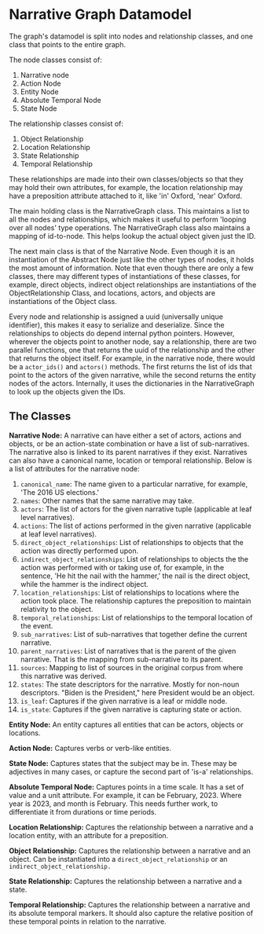 # Narrative Graph Datamodel
The graph's datamodel is split into nodes and relationship classes, and one class that points to the entire graph.

The node classes consist of:
1. Narrative node
2. Action Node
3. Entity Node
4. Absolute Temporal Node
5. State Node

The relationship classes consist of:
1. Object Relationship
2. Location Relationship
3. State Relationship
4. Temporal Relationship

These relationships are made into their own classes/objects so that they may hold their own attributes, for example, the location relationship may have a preposition attribute attached to it, like 'in' Oxford, 'near' Oxford.

The main holding class is the NarrativeGraph class. This maintains a list to all the nodes and relationships, which makes it useful to perform 'looping over all nodes' type operations. The NarrativeGraph class also maintains a mapping of id-to-node. This helps lookup the actual object given just the ID.

The next main class is that of the Narrative Node. Even though it is an instantiation of the Abstract Node just like the other types of nodes, it holds the most amount of information. Note that even though there are only a few classes, there may different types of instantiations of these classes, for example, direct objects, indirect object relationships are instantiations of the ObjectRelationship Class, and locations, actors, and objects are instantiations of the Object class. 

Every node and relationship is assigned a uuid (universally unique identifier), this makes it easy to serialize and deserialize. Since the relationships to objects do depend internal python pointers. However, wherever the objects point to another node, say a relationship, there are two parallel functions, one that returns the uuid of the relationship and the other that returns the object itself. For example, in the narrative node, there would be a `actor_ids()` and `actors()` methods. The first returns the list of ids that point to the actors of the given narrative, while the second returns the entity nodes of the actors. Internally, it uses the dictionaries in the NarrativeGraph to look up the objects given the IDs.

## The Classes
**Narrative Node:** A narrative can have either a set of actors, actions and objects, or be an action-state combination or have a list of sub-narratives. The narrative also is linked to its parent narratives if they exist. Narratives can also have a canonical name, location or temporal relationship. Below is a list of attributes for the narrative node:
1. `canonical_name`: The name given to a particular narrative, for example, 'The 2016 US elections.' 
2. `names`: Other names that the same narrative may take.
3. `actors`: The list of actors for the given narrative tuple (applicable at leaf level narratives).
4. `actions`: The list of actions performed in the given narrative (applicable at leaf level narratives).
5. `direct_object_relationships`: List of relationships to objects that the action was directly performed upon.
6. `indirect_object_relationships`: List of relationships to objects the the action was performed with or taking use of, for example, in the sentence, 'He hit the nail with the hammer,' the nail is the direct object, while the hammer is the indirect object.
7. `location_relationships`: List of relationships to locations where the action took place. The relationship captures the preposition to maintain relativity to the object.
8. `temporal_relationships`: List of relationships to the temporal location of the event.
9. `sub_narratives`: List of sub-narratives that together define the current narrative.
10. `parent_narratives`: List of narratives that is the parent of the given narrative. That is the mapping from sub-narrative to its parent.
11. `sources`: Mapping to list of sources in the original corpus from where this narrative was derived. 
12. `states`: The state descriptors for the narrative. Mostly for non-noun descriptors. "Biden is the President," here President would be an object.
13. `is_leaf`: Captures if the given narrative is a leaf or middle node.
14. `is_state`: Captures if the given narrative is capturing state or action.

**Entity Node:** An entity captures all entities that can be actors, objects or locations.

**Action Node:** Captures verbs or verb-like entities.

**State Node:** Captures states that the subject may be in. These may be adjectives in many cases, or capture the second part of 'is-a' relationships.

**Absolute Temporal Node:** Captures points in a time scale. It has a set of value and a unit attribute. For example, it can be February, 2023. Where year is 2023, and month is February. This needs further work, to differentiate it from durations or time periods.

**Location Relationship:** Captures the relationship between a narrative and a location entity, with an attribute for a preposition.

**Object Relationship:** Captures the relationship between a narrative and an object. Can be instantiated into a `direct_object_relationship` or an `indirect_object_relationship.`

**State Relationship:** Captures the relationship between a narrative and a state.

**Temporal Relationship:** Captures the relationship between a narrative and its absolute temporal markers. It should also capture the relative position of these temporal points in relation to the narrative.